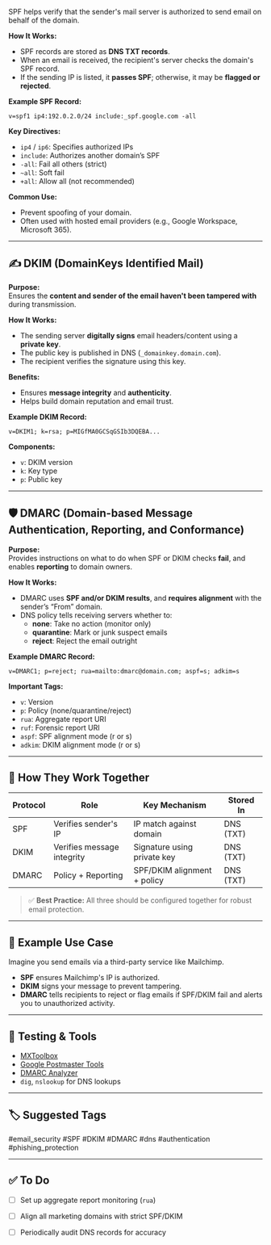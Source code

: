SPF helps verify that the sender's mail server is authorized to send email on behalf of the domain.

**How It Works:**
- SPF records are stored as **DNS TXT records**.
- When an email is received, the recipient's server checks the domain's SPF record.
- If the sending IP is listed, it **passes SPF**; otherwise, it may be **flagged or rejected**.

**Example SPF Record:**
```
v=spf1 ip4:192.0.2.0/24 include:_spf.google.com -all
```


**Key Directives:**
- `ip4` / `ip6`: Specifies authorized IPs
- `include`: Authorizes another domain’s SPF
- `-all`: Fail all others (strict)
- `~all`: Soft fail
- `+all`: Allow all (not recommended)

**Common Use:**
- Prevent spoofing of your domain.
- Often used with hosted email providers (e.g., Google Workspace, Microsoft 365).

---

## ✍️ DKIM (DomainKeys Identified Mail)

**Purpose:**  
Ensures the **content and sender of the email haven't been tampered with** during transmission.

**How It Works:**
- The sending server **digitally signs** email headers/content using a **private key**.
- The public key is published in DNS (`_domainkey.domain.com`).
- The recipient verifies the signature using this key.

**Benefits:**
- Ensures **message integrity** and **authenticity**.
- Helps build domain reputation and email trust.

**Example DKIM Record:**
```
v=DKIM1; k=rsa; p=MIGfMA0GCSqGSIb3DQEBA...
```


**Components:**
- `v`: DKIM version
- `k`: Key type
- `p`: Public key

---

## 🛡 DMARC (Domain-based Message Authentication, Reporting, and Conformance)

**Purpose:**  
Provides instructions on what to do when SPF or DKIM checks **fail**, and enables **reporting** to domain owners.

**How It Works:**
- DMARC uses **SPF and/or DKIM results**, and **requires alignment** with the sender’s “From” domain.
- DNS policy tells receiving servers whether to:
  - **none**: Take no action (monitor only)
  - **quarantine**: Mark or junk suspect emails
  - **reject**: Reject the email outright

**Example DMARC Record:**
```
v=DMARC1; p=reject; rua=mailto:dmarc@domain.com; aspf=s; adkim=s
```


**Important Tags:**
- `v`: Version
- `p`: Policy (none/quarantine/reject)
- `rua`: Aggregate report URI
- `ruf`: Forensic report URI
- `aspf`: SPF alignment mode (r or s)
- `adkim`: DKIM alignment mode (r or s)

---

## 🧩 How They Work Together

| Protocol | Role                      | Key Mechanism                | Stored In    |
|----------|---------------------------|------------------------------|--------------|
| SPF      | Verifies sender's IP      | IP match against domain      | DNS (TXT)    |
| DKIM     | Verifies message integrity| Signature using private key  | DNS (TXT)    |
| DMARC    | Policy + Reporting        | SPF/DKIM alignment + policy  | DNS (TXT)    |

> ✅ **Best Practice:** All three should be configured together for robust email protection.

---

## 📌 Example Use Case

Imagine you send emails via a third-party service like Mailchimp.

- **SPF** ensures Mailchimp's IP is authorized.
- **DKIM** signs your message to prevent tampering.
- **DMARC** tells recipients to reject or flag emails if SPF/DKIM fail and alerts you to unauthorized activity.

---

## 🔧 Testing & Tools

- [MXToolbox](https://mxtoolbox.com/)
- [Google Postmaster Tools](https://postmaster.google.com/)
- [DMARC Analyzer](https://www.dmarcanalyzer.com/)
- `dig`, `nslookup` for DNS lookups

---

## 🏷 Suggested Tags

#email_security #SPF #DKIM #DMARC #dns #authentication #phishing_protection

---

## ✅ To Do

- [ ] Set up aggregate report monitoring (`rua`)
- [ ] Align all marketing domains with strict SPF/DKIM
- [ ] Periodically audit DNS records for accuracy

